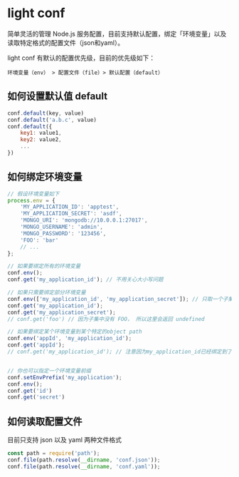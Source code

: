 # light conf

简单灵活的管理 Node.js 服务配置，目前支持默认配置，绑定「环境变量」以及读取特定格式的配置文件（json和yaml）。

light conf 有默认的配置优先级，目前的优先级如下：
```
环境变量（env） > 配置文件（file）> 默认配置（default）
``` 

## 如何设置默认值 default

```javascript
conf.default(key, value)
conf.default('a.b.c', value)
conf.default({
    key1: value1,
    key2: value2,
    ...
})
```

## 如何绑定环境变量

```javascript
// 假设环境变量如下
process.env = {
    'MY_APPLICATION_ID': 'apptest',
    'MY_APPLICATION_SECRET': 'asdf',
    'MONGO_URI': 'mongodb://10.0.0.1:27017',
    'MONGO_USERNAME': 'admin',
    'MONGO_PASSWORD': '123456',
    'FOO': 'bar'
    // ...
};

// 如果要绑定所有的环境变量
conf.env();
conf.get('my_application_id'); // 不用关心大小写问题

// 如果只需要绑定部分环境变量
conf.env(['my_application_id', 'my_application_secret']); // 只取一个子集
conf.get('my_application_id');
conf.get('my_application_secret');
// conf.get('foo') // 因为子集中没有 FOO， 所以这里会返回 undefined

// 如果要绑定某个环境变量到某个特定的object path
conf.env('appId', 'my_application_id'); 
conf.get('appId');
// conf.get('my_application_id'); // 注意因为my_application_id已经绑定到了appId，所以这里会返回undefined


// 你也可以指定一个环境变量前缀
conf.setEnvPrefix('my_application');
conf.env();
conf.get('id') 
conf.get('secret')
```

## 如何读取配置文件
目前只支持 json 以及 yaml 两种文件格式

```javascript
const path = require('path');
conf.file(path.resolve(__dirname, 'conf.json'));
conf.file(path.resolve(__dirname, 'conf.yaml'));
```